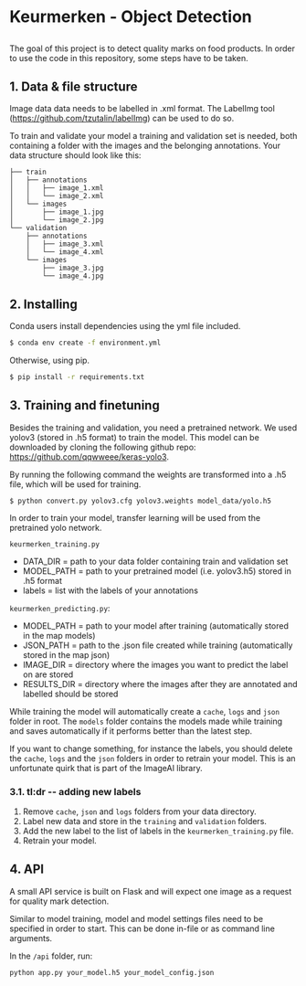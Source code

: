 # Keurmerken - Object Detection

## 

The goal of this project is to detect quality marks on food products. In order to use the code in this repository, some steps have to be taken.

## 1. Data & file structure

Image data data needs to be labelled in .xml format. The LabelImg tool (https://github.com/tzutalin/labelImg) can be used to do so.

To train and validate your model a training and validation set is needed, both containing a folder with the images and the belonging annotations. Your data structure should look like this:

```
├── train
│   ├── annotations
│   │   ├── image_1.xml
│   │   └── image_2.xml
│   └── images
│       ├── image_1.jpg
│       └── image_2.jpg
└── validation
    ├── annotations
    │   ├── image_3.xml
    │   └── image_4.xml
    └── images
        ├── image_3.jpg
        └── image_4.jpg
```
## 2. Installing 

Conda users install dependencies using the yml file included.
```bash
$ conda env create -f environment.yml
```

Otherwise, using pip.
```bash
$ pip install -r requirements.txt
```

## 3. Training and finetuning

Besides the training and validation, you need a pretrained network. We used yolov3 (stored in .h5 format) to train the model. This model can be downloaded by cloning the following github repo: 
https://github.com/qqwweee/keras-yolo3.

By running the following command the weights are transformed into a .h5 file, which will be used for training. 

```console
$ python convert.py yolov3.cfg yolov3.weights model_data/yolo.h5
```


In order to train your model, transfer learning will be used from the pretrained yolo network.

```keurmerken_training.py```
- DATA_DIR =  path to your data folder containing train and validation set
- MODEL_PATH =  path to your pretrained model (i.e. yolov3.h5) stored in .h5 format
- labels = list with the labels of your annotations


```keurmerken_predicting.py```:

- MODEL_PATH =  path to your model after training (automatically stored in the map models)
- JSON_PATH = path to the .json file created while training (automatically stored in the map json)
- IMAGE_DIR =  directory where the images you want to predict the label on are stored
- RESULTS_DIR =  directory where the images after they are annotated and labelled should be stored

While training the model will automatically create a ```cache```, ```logs``` and ```json``` folder in root. The ```models``` folder contains the models made while training and saves automatically if it performs better than the latest step.

If you want to change something, for instance the labels, you should delete the ```cache```, ```logs``` and the ```json``` folders in order to retrain your model. This is an unfortunate quirk that is part of the ImageAI library.

### 3.1. tl:dr -- adding new labels

1. Remove ```cache```, ```json``` and ```logs``` folders from your data directory.
2. Label new data and store in the ```training``` and ```validation``` folders.
3. Add the new label to the list of labels in the ```keurmerken_training.py``` file.
4. Retrain your model.

## 4. API

A small API service is built on Flask and will expect one image as a request for quality mark detection.

Similar to model training, model and model settings files need to be specified in order to start. This can be done in-file or as command line arguments.

In the ```/api``` folder, run:
```bash
python app.py your_model.h5 your_model_config.json
```
